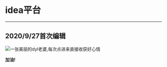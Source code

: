 # idea平台
***
## 2020/9/27首次编辑
![一张美丽的dyl老婆,每次点进来直接收获好心情](https://timgsa.baidu.com/timg?image&quality=80&size=b9999_10000&sec=1601149258378&di=0cc2dae03a7e0ad4bc4da0fa7bd862f7&imgtype=0&src=http%3A%2F%2Fb-ssl.duitang.com%2Fuploads%2Fitem%2F201803%2F12%2F20180312143332_awrnb.jpg)
 
 **加油!**

